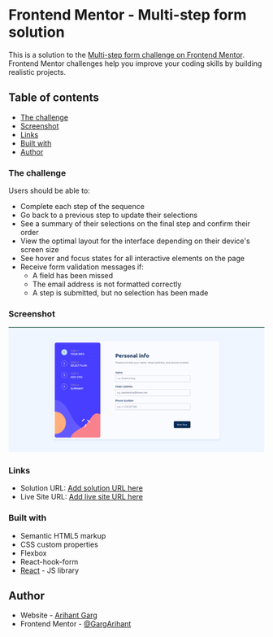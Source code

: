 # Frontend Mentor - Multi-step form solution

This is a solution to the [Multi-step form challenge on Frontend Mentor](https://www.frontendmentor.io/challenges/multistep-form-YVAnSdqQBJ). Frontend Mentor challenges help you improve your coding skills by building realistic projects. 

## Table of contents

  - [The challenge](#the-challenge)
  - [Screenshot](#screenshot)
  - [Links](#links)
  - [Built with](#built-with)
- [Author](#author)


### The challenge

Users should be able to:

- Complete each step of the sequence
- Go back to a previous step to update their selections
- See a summary of their selections on the final step and confirm their order
- View the optimal layout for the interface depending on their device's screen size
- See hover and focus states for all interactive elements on the page
- Receive form validation messages if:
  - A field has been missed
  - The email address is not formatted correctly
  - A step is submitted, but no selection has been made

### Screenshot

![screenshot](./src/assets/images/Screenshot%202023-07-18%20135807.png)


### Links

- Solution URL: [Add solution URL here](https://github.com/GargArihant/multiStepForm_responsive_frontend_mentor)
- Live Site URL: [Add live site URL here](https://your-live-site-url.com)

### Built with

- Semantic HTML5 markup
- CSS custom properties
- Flexbox
- React-hook-form
- [React](https://reactjs.org/) - JS library

## Author

- Website - [Arihant Garg]( https://github.com/GargArihant)
- Frontend Mentor - [@GargArihant](https://www.frontendmentor.io/profile/GargArihant)

